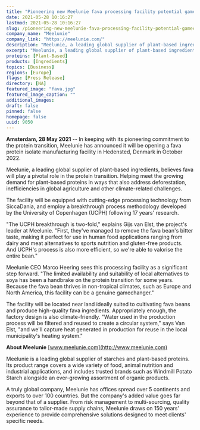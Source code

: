 ```yaml
---
title: "Pioneering new Meelunie fava processing facility potential gamechanger in the protein transition"
date: 2021-05-28 10:16:27
lastmod: 2021-05-28 10:16:27
slug: /pioneering-new-meelunie-fava-processing-facility-potential-gamechanger-protein-transition
company_name: "Meelunie"
company_link: "https://meelunie.com/"
description: "Meelunie, a leading global supplier of plant-based ingredients, has announced it will be opening a fava protein isolate manufacturing facility in Hedensted, Denmark in October 2022."
excerpt: "Meelunie, a leading global supplier of plant-based ingredients, has announced it will be opening a fava protein isolate manufacturing facility in Hedensted, Denmark in October 2022."
proteins: [Plant-Based]
products: [Ingredients]
topics: [Business]
regions: [Europe]
flags: [Press Release]
directory: [NA]
featured_image: "fava.jpg"
featured_image_caption: ""
additional_images:
draft: false
pinned: false
homepage: false
uuid: 9050
---
```

**Amsterdam, 28 May 2021** -- In keeping with its pioneering commitment
to the protein transition, Meelunie has announced it will be opening a
fava protein isolate manufacturing facility in Hedensted, Denmark in
October 2022.

Meelunie, a leading global supplier of plant-based ingredients, believes
fava will play a pivotal role in the protein transition. Helping meet
the growing demand for plant-based proteins in ways that also address
deforestation, inefficiencies in global agriculture and other
climate-related challenges.

The facility will be equipped with cutting-edge processing technology
from SiccaDania, and employ a breakthrough process methodology developed
by the University of Copenhagen (UCPH) following 17 years' research.

"The UCPH breakthrough is two-fold," explains Gijs van Elst, the
project's leader at Meelunie. "First, they've managed to remove the fava
bean's bitter taste, making it perfect for use in human food
applications ranging from dairy and meat alternatives to sports
nutrition and gluten-free products. And UCPH's process is also more
efficient, so we're able to valorise the entire bean."

Meelunie CEO Marco Heering sees this processing facility as a
significant step forward. "The limited availability and suitability of
local alternatives to soya has been a handbrake on the protein
transition for some years. Because the fava bean thrives in non-tropical
climates, such as Europe and North America, this facility can be a
genuine gamechanger."

The facility will be located near land ideally suited to cultivating
fava beans and produce high-quality fava ingredients. Appropriately
enough, the factory design is also climate-friendly. "Water used in the
production process will be filtered and reused to create a circular
system," says Van Elst, "and we'll capture heat generated in production
for reuse in the local municipality's heating system."

**About Meelunie** [www.meelunie.com](http://www.meelunie.com)

Meelunie is a leading global supplier of starches and plant-based
proteins. Its product range covers a wide variety of food, animal
nutrition and industrial applications, and includes trusted brands such
as Windmill Potato Starch alongside an ever-growing assortment of
organic products.

A truly global company, Meelunie has offices spread over 5 continents
and exports to over 100 countries. But the company's added value goes
far beyond that of a supplier. From risk management to multi-sourcing,
quality assurance to tailor-made supply chains, Meelunie draws on 150
years' experience to provide comprehensive solutions designed to meet
clients' specific needs.
